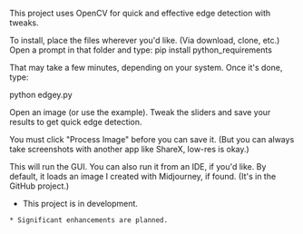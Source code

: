 This project uses OpenCV for quick and effective edge detection with tweaks. 

To install, place the files wherever you'd like. (Via download, clone, etc.) Open a prompt in that folder and type:
pip install python_requirements

That may take a few minutes, depending on your system. Once it's done, type:

python edgey.py

Open an image (or use the example). Tweak the sliders and save your results to get quick edge detection.

You must click "Process Image" before you can save it. 
(But you can always take screenshots with another app like ShareX, low-res is okay.)

This will run the GUI. You can also run it from an IDE, if you'd like.
By default, it loads an image I created with Midjourney, if found. (It's in the GitHub project.)
* This project is in development.

```
* Significant enhancements are planned.
